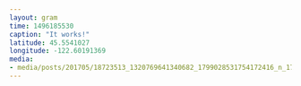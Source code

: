 ```yaml
---
layout: gram
time: 1496185530
caption: "It works!"
latitude: 45.5541027
longitude: -122.60191369
media:
- media/posts/201705/18723513_1320769641340682_1799028531754172416_n_17882220991051680.jpg
---
```

